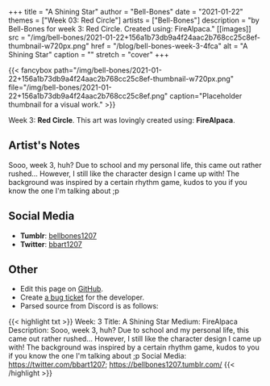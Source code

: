 +++
title =       "A Shining Star"
author =      "Bell-Bones"
date =        "2021-01-22"
themes =      ["Week 03: Red Circle"]
artists =     ["Bell-Bones"]
description = "by Bell-Bones for week 3: Red Circle. Created using: FireAlpaca."
[[images]]
      src = "/img/bell-bones/2021-01-22+156a1b73db9a4f24aac2b768cc25c8ef-thumbnail-w720px.png"
      href = "/blog/bell-bones-week-3-4fca"
      alt = "A Shining Star"
      caption = ""
      stretch = "cover"
+++


{{< fancybox path="/img/bell-bones/2021-01-22+156a1b73db9a4f24aac2b768cc25c8ef-thumbnail-w720px.png" file="/img/bell-bones/2021-01-22+156a1b73db9a4f24aac2b768cc25c8ef.png" caption="Placeholder thumbnail for a visual work." >}}


Week 3: **Red Circle**. This art was lovingly created using: **FireAlpaca**.

## Artist's Notes

Sooo, week 3, huh? Due to school and my personal life, this came out rather rushed... However, I still like the character design I came up with! The background was inspired by a certain rhythm game, kudos to you if you know the one I'm talking about ;p

## Social Media

- **Tumblr**: <a href='https://bellbones1207.tumblr.com' target='_blank'>bellbones1207</a>
- **Twitter**: <a href='https://twitter.com/bbart1207' target='_blank'>bbart1207</a>

## Other

- Edit this page on [GitHub](https://github.com/teaminkling/web-refresh/edit/main/content/blog/bell-bones-week-3-4fca.md).
- Create [a bug ticket](https://github.com/teaminkling/web-refresh/issues/new?assignees=&labels=bug&template=problem-report.md&title=) for the developer.
- Parsed source from Discord is as follows:

{{< highlight txt >}}
Week: 3
Title: A Shining Star
Medium: FireAlpaca
Description: Sooo, week 3, huh? Due to school and my personal life, this came out rather rushed... However, I still like the character design I came up with! The background was inspired by a certain rhythm game, kudos to you if you know the one I'm talking about ;p
Social Media: https://twitter.com/bbart1207; https://bellbones1207.tumblr.com/
{{< /highlight >}}
